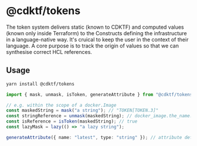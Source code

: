 # @cdktf/tokens

The token system delivers static (known to CDKTF) and computed values (known only inside Terraform) to the Constructs defining the infrastructure in a language-native way.
It's cruical to keep the user in the context of their language. A core purpose is to track the origin of values so that we can synthesise correct HCL references.

## Usage

```sh
yarn install @cdktf/tokens
```

```ts
import { mask, unmask, isToken, generateAttribute } from "@cdktf/tokens";

// e.g. within the scope of a docker.Image
const maskedString = mask("a string"); // "TOKEN[TOKEN.3]"
const stringReference = unmask(maskedString); // docker_image.the_name.latest
const isReference = isToken(maskedString); // true
const lazyMask = lazy(() => "a lazy string");

generateAttribute({ name: "latest", type: "string" }); // attribute definition inside a class as a string
```
